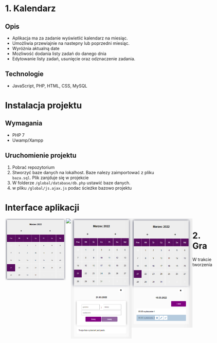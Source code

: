 <!-- # Klika małych projektów JavaScript-HTML-CSS-PHP -->

# 1. Kalendarz
## Opis
* Aplikacja ma za zadanie wyświetlić kalendarz na miesiąc. 
* Umożliwia przewiajnie na nastepny lub poprzedni miesiąc.
* Wyróżnia aktualną date 
* Mozliwość dodania listy zadań do danego dnia
* Edytowanie listy zadań, usunięcie oraz odznaczenie zadania.

## Technologie
* JavaScript, PHP, HTML, CSS, MySQL

# Instalacja projektu
## Wymagania 
* PHP 7
* Uwamp/Xampp

## Uruchomienie projektu
1. Pobrać repozytorium
2. Stworzyć baze danych na lokalhost. Baze nalezy zaimportować z pliku ```baza.sql```. Plik zanjduje się w projekcie
3. W folderze ```/global/database/db.php``` ustawić baze danych.
4. w pliku ```/global/js.ajax.js``` podac ścieżke bazowo projektu

# Interface aplikacji
<!-- ![image 1](./global/img/interface/kalendarz.png)
![image 1](./global/img/interface/kolejnyMiesi%C4%85c.png)
![image 1](./global/img/interface/FormularzDodaniaWydarznia.png)
![image 1](./global/img/interface//NarzedziaZlista_wydarzen.png) -->
<div style='display: flex; align-items:start'> 
<img src='./global/img/interface/kalendarz.png' width='200px'>
<img src='./global/img/interface/kolejnyMiesi%C4%85c.png' width='200px'>
<img src='./global/img/interface/FormularzDodaniaWydarznia.png' width='200px'>
<img src='./global/img/interface//NarzedziaZlista_wydarzen.png' width='200px'>
<div>


# 2. Gra 
W trakcie tworzenia 




